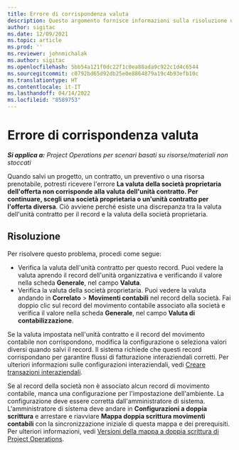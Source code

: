 ```yaml
---
title: Errore di corrispondenza valuta
description: Questo argomento fornisce informazioni sulla risoluzione dei problemi su un errore di mancata corrispondenza della valuta che si verifica quando si salvano tipi di record specifici.
author: sigitac
ms.date: 12/09/2021
ms.topic: article
ms.prod: ''
ms.reviewer: johnmichalak
ms.author: sigitac
ms.openlocfilehash: 5bb54a121f0dc22f1c0ea88ada9c922c1d4c6544
ms.sourcegitcommit: c0792bd65d92db25e0e8864879a19c4b93efb10c
ms.translationtype: HT
ms.contentlocale: it-IT
ms.lasthandoff: 04/14/2022
ms.locfileid: "8589753"
---
```

# <a name="currency-mismatch-error"></a>Errore di corrispondenza valuta 

_**Si applica a:** Project Operations per scenari basati su risorse/materiali non stoccati_

Quando salvi un progetto, un contratto, un preventivo o una risorsa prenotabile, potresti ricevere l'errore **La valuta della società proprietaria dell'offerta non corrisponde alla valuta dell'unità contratto. Per continuare, scegli una società proprietaria o un'unità contratto per l'offerta diversa**. Ciò avviene perché esiste una discrepanza tra la valuta dell'unità contratto per il record e la valuta della società proprietaria.


## <a name="resolution"></a>Risoluzione

Per risolvere questo problema, procedi come segue:
- Verifica la valuta dell'unità contratto per questo record. Puoi vedere la valuta aprendo il record dell'unità organizzativa e verificando il valore nella scheda **Generale**, nel campo **Valuta**.
- Verifica la valuta della società proprietaria. Puoi vedere la valuta andando in **Correlato** > **Movimenti contabili** nel record della società. Fai doppio clic sul record del movimento contabile associato alla società e verifica il valore nella scheda **Generale**, nel campo **Valuta di contabilizzazione**.

Se la valuta impostata nell'unità contratto e il record del movimento contabile non corrispondono, modifica la configurazione o seleziona valori diversi quando salvi il record. Il sistema richiede che questi record corrispondano per garantire flussi di fatturazione interaziendali corretti. Per ulteriori informazioni sulle configurazioni interaziendali, vedi [Creare transazioni interaziendali](../../project-accounting/create-intercompany-transactions.md).

Se al record della società non è associato alcun record di movimento contabile, manca una configurazione per l'impostazione dell'ambiente. La configurazione deve essere corretta dall'amministratore di sistema. L'amministratore di sistema deve andare in **Configurazioni a doppia scrittura** e arrestare e riavviare **Mappa doppia scrittura movimenti contabili** con la sincronizzazione iniziale di questa mappa e dei prerequisiti. Per ulteriori informazioni, vedi [Versioni della mappa a doppia scrittura di Project Operations](../../environment/resource-dual-write-maps.md).
